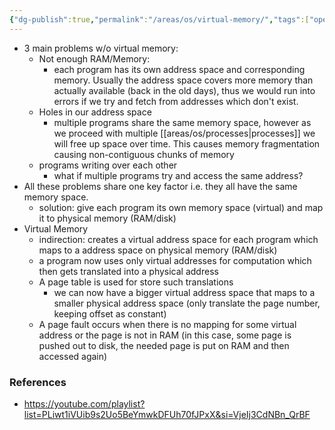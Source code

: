 ```yaml
---
{"dg-publish":true,"permalink":"/areas/os/virtual-memory/","tags":["operating-systems"]}
---
```


* 3 main problems w/o virtual memory:
	* Not enough RAM/Memory:
		* each program has its own address space and corresponding memory. Usually the address space covers more memory than actually available (back in the old days), thus we would run into errors if we try and fetch from addresses which don't exist.
	* Holes in our address space
		* multiple programs share the same memory space, however as we proceed with multiple [[areas/os/processes\|processes]] we will free up space over time. This causes memory fragmentation causing non-contiguous chunks of memory
	* programs writing over each other
		* what if multiple programs try and access the same address?
* All these problems share one key factor i.e. they all have the same memory space.
	* solution: give each program its own memory space (virtual) and map it to physical memory (RAM/disk)
* Virtual Memory
	* indirection: creates a virtual address space for each program which maps to a address space on physical memory (RAM/disk)
	* a program now uses only virtual addresses for computation which then gets translated into a physical address 
	* A page table is used for store such translations
		* we can now have a bigger virtual address space that maps to a smaller physical address space (only translate the page number, keeping offset as constant)
	* A page fault occurs when there is no mapping for some virtual address or the page is not in RAM (in this case, some page is pushed out to disk, the needed page is put on RAM and then accessed again)
### References
* https://youtube.com/playlist?list=PLiwt1iVUib9s2Uo5BeYmwkDFUh70fJPxX&si=VjeIj3CdNBn_QrBF